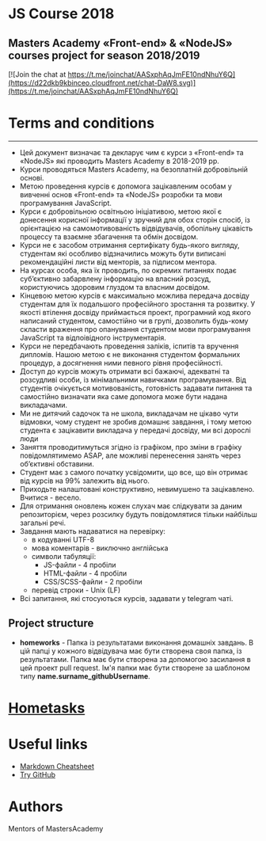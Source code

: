 # **JS Course 2018**

Masters Academy «Front-end» & «NodeJS» courses project for season 2018/2019
-----------------------------------------------------------------------
[![Join the chat at https://t.me/joinchat/AASxphAqJmFE10ndNhuY6Q](https://d22dkb9kbinceo.cloudfront.net/chat-DaW8.svg)](https://t.me/joinchat/AASxphAqJmFE10ndNhuY6Q)


# Terms and conditions
--------------------
 * Цей документ визначає та декларує чим є курси з «Front-end» та «NodeJS» які проводить Masters Academy в 2018-2019 рр.
 * Курси проводяться Masters Academy, на безоплатній добровільній основі.
 * Метою проведення курсів є допомога зацікавленим особам у вивченні основ «Front-end» та «NodeJS» розробки та мови програмування JavaScript.
 * Курси є добровільною освітньою ініціативою, метою якої є донесення корисної інформації у зручний для обох сторін спосіб, із орієнтацією на самомотивованість відвідувачів, обопільну цікавість процессу та взаємне збагачення та обмін досвідом.
 * Курси не є засобом отримання сертифікату будь-якого вигляду, студентам які особливо відзначились можуть бути виписані рекомендаційні листи від менторів, за підписом ментора.
 * На курсах особа, яка їх проводить, по окремих питаннях подає суб’єктивно забарвлену інформацію на власний розсуд, користуючись здоровим глуздом та власним досвідом.
 * Кінцевою метою курсів є максимально можлива передача досвіду студентам  для їх подальшого професійного зростання та розвитку. У якості втілення досвіду приймається проект, програмний код якого написаний студентом, самостійно чи в групі, дозволить будь-кому скласти враження про опанування студентом мови програмування JavaScript та відпоівідного інструментарія.
 * Курси не передбачають проведення заліків, іспитів та вручення дипломів. Нашою метою є не виконання студентом формальних процедур, а досягнення ними певного рівня професійності.
 * Доступ до курсів можуть отримати всі бажаючі, адекватні та розсудливі особи, із мінімальними навичками програмування. Від студентів очікується мотивованість, готовність задавати питання та самостійно визначати яка саме допомога може бути надана викладачами.
 * Ми не дитячий садочок та не школа, викладачам не цікаво чути відмовки, чому студент не зробив домашнє завдання, і тому метою студента є зацікавити викладача у передачі досвіду, ми всі дорослі люди
 * Заняття проводитимуться згідно із графіком, про зміни в графіку повідомлятимемо ASAP, але можливі перенесення занять через об’єктивні обставини.
 * Студент має з самого початку усвідомити, що все, що він отримає від курсів на 99% залежить від нього.
 * Приходьте налаштовані конструктивно, невимушено та зацікавлено. Вчитися - весело.
 * Для отримання оновлень кожен слухач має слідкувати за даним репозиторієм, через розсилку будуть повідомлятися тільки найбільш загальні речі.
 * Завдання мають надаватися на перевірку:
   * в кодуванні UTF-8
   * мова коментарів - виключно англійська
   * символи табуляції:
      * JS-файли - 4 пробіли
      * HTML-файли - 4 пробіли
      * CSS/SCSS-файли - 2 пробіли
   * перевід строки - Unix (LF)
 * Всі запитання, які стосуються курсів, задавати у telegram чаті.


Project structure
----------------------
 * <b>homeworks</b> - Папка із результатами виконання домашніх завдань. В цій папці у кожного відвідувача має
  бути створена своя папка, із результатами. Папка має бути створена за допомогою засилання в цей
  проект pull request. Ім'я папки має бути створене за шаблоном типу <b>name.surname_githubUsername</b>.


# [Hometasks](https://github.com/MastersAcademy/js-course-2018/issues/)


# Useful links
 * [Markdown Cheatsheet](https://github.com/adam-p/markdown-here/wiki/Markdown-Cheatsheet "Markdown Cheatsheet")
 * [Try GitHub](https://try.github.io)


# Authors
Mentors of MastersAcademy
